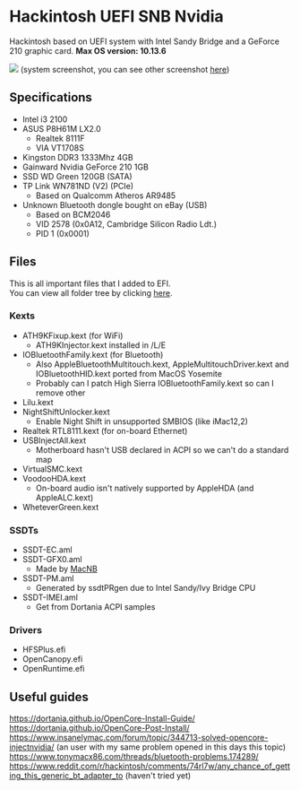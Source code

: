 # Hackintosh UEFI SNB Nvidia
Hackintosh based on UEFI system with Intel Sandy Bridge and a GeForce 210 graphic card. 
**Max OS version: 10.13.6**

![](https://github.com/gabrielecappellaro/hackintosh-uefi-snb-nvidia/blob/master/Images/AboutThisMac.png)
(system screenshot, you can see other screenshot [here](https://github.com/gabrielecappellaro/hackintosh-uefi-snb-nvidia/tree/master/Images))

## Specifications
- Intel i3 2100
- ASUS P8H61M LX2.0
  - Realtek 8111F
  - VIA VT1708S
- Kingston DDR3 1333Mhz 4GB
- Gainward Nvidia GeForce 210 1GB
- SSD WD Green 120GB (SATA)
- TP Link WN781ND (V2) (PCIe)
  - Based on Qualcomm Atheros AR9485
- Unknown Bluetooth dongle bought on eBay (USB)
  - Based on BCM2046
  - VID 2578 (0x0A12, Cambridge Silicon Radio Ldt.)
  - PID 1 (0x0001)
  
## Files 
This is all important files that I added to EFI.<br>
You can view all folder tree by clicking [here](https://github.com/gabrielecappellaro/hackintosh-uefi-snb-nvidia/blob/master/Docs/folder-tree.txt).
  
###  Kexts
- ATH9KFixup.kext (for WiFi)
  - ATH9KInjector.kext installed in /L/E
- IOBluetoothFamily.kext (for Bluetooth)
  - Also AppleBluetoothMultitouch.kext, AppleMultitouchDriver.kext and IOBluetoothHID.kext ported from MacOS Yosemite
  - Probably can I patch High Sierra IOBluetoothFamily.kext so can I remove other
- Lilu.kext
- NightShiftUnlocker.kext
  - Enable Night Shift in unsupported SMBIOS (like iMac12,2)
- Realtek RTL8111.kext (for on-board Ethernet)
- USBInjectAll.kext
  - Motherboard hasn't USB declared in ACPI so we can't do a standard map
- VirtualSMC.kext
- VoodooHDA.kext
  - On-board audio isn't natively supported by AppleHDA (and AppleALC.kext)
- WheteverGreen.kext

### SSDTs
- SSDT-EC.aml
- SSDT-GFX0.aml
  - Made by [MacNB](https://www.insanelymac.com/forum/profile/658617-macnb/)
- SSDT-PM.aml
  - Generated by ssdtPRgen due to Intel Sandy/Ivy Bridge CPU
- SSDT-IMEI.aml
  - Get from Dortania ACPI samples

### Drivers
- HFSPlus.efi
- OpenCanopy.efi
- OpenRuntime.efi

## Useful guides
https://dortania.github.io/OpenCore-Install-Guide/
https://dortania.github.io/OpenCore-Post-Install/
https://www.insanelymac.com/forum/topic/344713-solved-opencore-injectnvidia/ (an user with my same problem opened in this days this topic)<br>
https://www.tonymacx86.com/threads/bluetooth-problems.174289/
https://www.reddit.com/r/hackintosh/comments/74rl7w/any_chance_of_getting_this_generic_bt_adapter_to (haven't tried yet)

